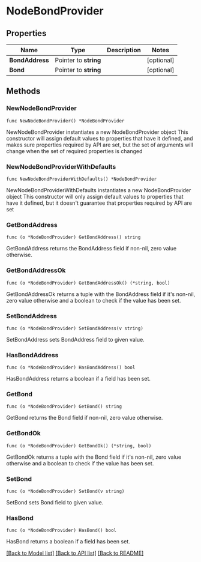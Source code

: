 # NodeBondProvider

## Properties

Name | Type | Description | Notes
------------ | ------------- | ------------- | -------------
**BondAddress** | Pointer to **string** |  | [optional] 
**Bond** | Pointer to **string** |  | [optional] 

## Methods

### NewNodeBondProvider

`func NewNodeBondProvider() *NodeBondProvider`

NewNodeBondProvider instantiates a new NodeBondProvider object
This constructor will assign default values to properties that have it defined,
and makes sure properties required by API are set, but the set of arguments
will change when the set of required properties is changed

### NewNodeBondProviderWithDefaults

`func NewNodeBondProviderWithDefaults() *NodeBondProvider`

NewNodeBondProviderWithDefaults instantiates a new NodeBondProvider object
This constructor will only assign default values to properties that have it defined,
but it doesn't guarantee that properties required by API are set

### GetBondAddress

`func (o *NodeBondProvider) GetBondAddress() string`

GetBondAddress returns the BondAddress field if non-nil, zero value otherwise.

### GetBondAddressOk

`func (o *NodeBondProvider) GetBondAddressOk() (*string, bool)`

GetBondAddressOk returns a tuple with the BondAddress field if it's non-nil, zero value otherwise
and a boolean to check if the value has been set.

### SetBondAddress

`func (o *NodeBondProvider) SetBondAddress(v string)`

SetBondAddress sets BondAddress field to given value.

### HasBondAddress

`func (o *NodeBondProvider) HasBondAddress() bool`

HasBondAddress returns a boolean if a field has been set.

### GetBond

`func (o *NodeBondProvider) GetBond() string`

GetBond returns the Bond field if non-nil, zero value otherwise.

### GetBondOk

`func (o *NodeBondProvider) GetBondOk() (*string, bool)`

GetBondOk returns a tuple with the Bond field if it's non-nil, zero value otherwise
and a boolean to check if the value has been set.

### SetBond

`func (o *NodeBondProvider) SetBond(v string)`

SetBond sets Bond field to given value.

### HasBond

`func (o *NodeBondProvider) HasBond() bool`

HasBond returns a boolean if a field has been set.


[[Back to Model list]](../README.md#documentation-for-models) [[Back to API list]](../README.md#documentation-for-api-endpoints) [[Back to README]](../README.md)


